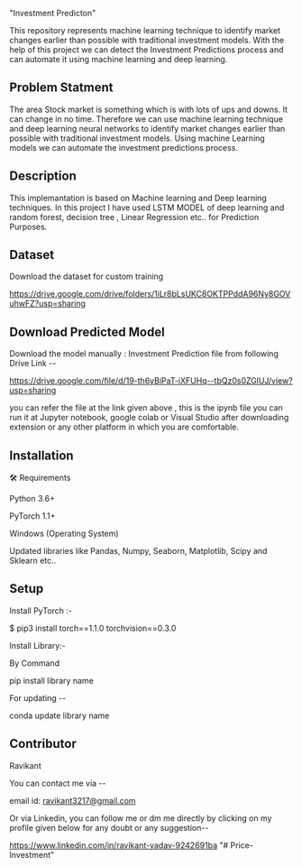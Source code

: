 "Investment Predicton"

This repository represents machine learning technique to identify market changes earlier than possible with traditional investment models.
With the help of this project we can detect the Investment Predictions process and can automate it using machine learning and deep learning.


## Problem Statment

The area Stock market is something which is with lots of ups and downs. It can change in no time. Therefore we can use machine learning technique and deep learning neural networks to identify market changes earlier than possible with traditional investment models. Using machine Learning models we can automate the investment predictions process.

 ## Description

This implemantation is based on Machine learning and Deep learning techniques.
In this project I have used LSTM MODEL of deep learning and random forest, decision tree , Linear Regression etc.. for Prediction Purposes.


## Dataset

Download the dataset for custom training

https://drive.google.com/drive/folders/1iLr8bLsUKC8OKTPPddA96Ny8GOVuhwFZ?usp=sharing


## Download Predicted Model

Download the model manually : Investment Prediction file from following Drive Link --

https://drive.google.com/file/d/19-th6yBiPaT-iXFUHq--tbQz0s0ZGlUJ/view?usp=sharing

you can refer the file at the link given above , this is the ipynb file you can run it at Jupyter notebook, google colab or Visual Studio after downloading extension 
or any other platform in which you are comfortable.

## Installation

🛠️ Requirements

Python 3.6+

PyTorch 1.1+

Windows (Operating System)

Updated libraries like Pandas, Numpy, Seaborn, Matplotlib, Scipy and Sklearn etc..

## Setup

Install PyTorch :-

$ pip3 install torch==1.1.0 torchvision==0.3.0

Install Library:-

By Command 

pip install library name

For updating --

conda update library name

## Contributor 

Ravikant

You can contact me via --

email id:  ravikant3217@gmail.com

Or via Linkedin, you can follow me or dm me directly by clicking on my profile given below for any doubt or any suggestion-- 

https://www.linkedin.com/in/ravikant-yadav-9242691ba
"# Price-Investment" 
